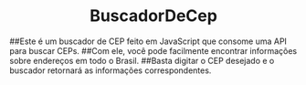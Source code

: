 <h1 align="center"> BuscadorDeCep </h1>

##Este é um buscador de CEP feito em JavaScript que consome uma API para buscar CEPs.
##Com ele, você pode facilmente encontrar informações sobre endereços em todo o Brasil.
##Basta digitar o CEP desejado e o buscador retornará as informações correspondentes.
